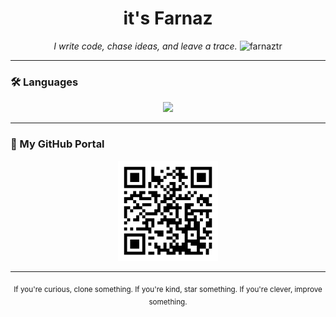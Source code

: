 <h1 align="center">it's Farnaz</h1>

<p align="center">
  <em>I write code, chase ideas, and leave a trace.</em> <img src="https://komarev.com/ghpvc/?username=farnaztr&label=Profile%20views&color=0e75b6&style=flat" alt="farnaztr" />
</p>

---

### 🛠 Languages

<p align="center">
  <img src="https://github-readme-stats.vercel.app/api/top-langs/?username=farnaztr&layout=compact" />
</p>

---

### 🔗 My GitHub Portal

<p align="center">
  <a href="https://github.com/farnaztr">
    <img src="https://github.com/Farnaztr/farnaztr/blob/main/QR%20CODE.png" alt="QR Code to my GitHub" width="160"/>
  </a>
</p>

---

<p align="center">
  <sub>If you're curious, clone something. If you're kind, star something. If you're clever, improve something.</sub>
</p>
